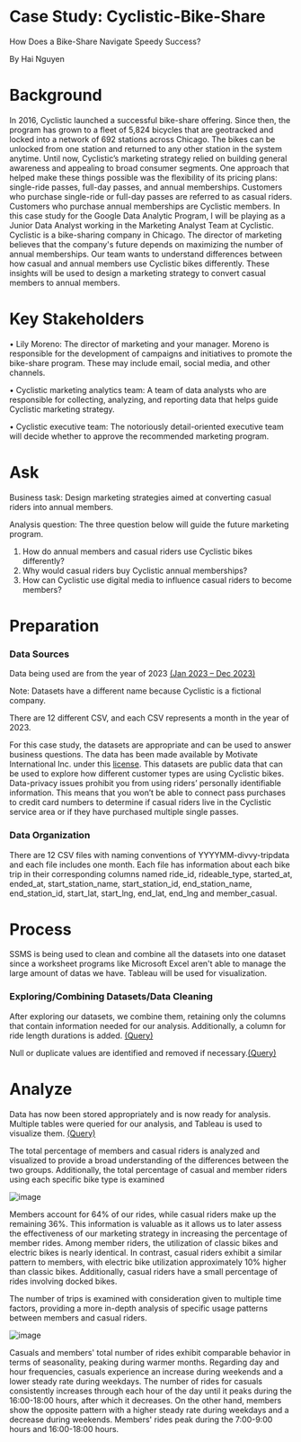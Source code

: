 # Case Study: Cyclistic-Bike-Share
How Does a Bike-Share Navigate Speedy Success?

By Hai Nguyen 

# Background
In 2016, Cyclistic launched a successful bike-share offering. Since then, the program has grown to a fleet of 5,824 bicycles that are geotracked and locked into a network of 692 stations across Chicago. The bikes can be unlocked from one station and returned to any other station in the system anytime.
Until now, Cyclistic’s marketing strategy relied on building general awareness and appealing to broad consumer segments. One approach that helped make these things possible was the flexibility of its pricing plans: single-ride passes, full-day passes, and annual memberships. Customers who purchase single-ride or full-day passes are referred to as casual riders. Customers who purchase annual memberships are Cyclistic members.
In this case study for the Google Data Analytic Program, I will be playing as a Junior Data Analyst working in the Marketing Analyst Team at Cyclistic. Cyclistic is a bike-sharing company in Chicago. The director of marketing believes that the company's future depends on maximizing the number of annual memberships. Our team wants to understand differences between how casual and annual members use Cyclistic bikes differently. These insights will be used to design a marketing strategy to convert casual members to annual members.

# Key Stakeholders
•	Lily Moreno: The director of marketing and your manager. Moreno is responsible for the development of campaigns
and initiatives to promote the bike-share program. These may include email, social media, and other channels.

•	Cyclistic marketing analytics team: A team of data analysts who are responsible for collecting, analyzing, and
reporting data that helps guide Cyclistic marketing strategy.

•	Cyclistic executive team: The notoriously detail-oriented executive team will decide whether to approve the
recommended marketing program.

# Ask
Business task: Design marketing strategies aimed at converting casual riders into annual members.

Analysis question: The three question below will guide the future marketing program.

1.	How do annual members and casual riders use Cyclistic bikes differently?
2.	Why would casual riders buy Cyclistic annual memberships?
3.	How can Cyclistic use digital media to influence casual riders to become members?

# Preparation

### Data Sources 

Data being used are from the year of 2023 [(Jan 2023 – Dec 2023)](https://divvy-tripdata.s3.amazonaws.com/index.html)

Note: Datasets have a different name because Cyclistic is a fictional company.

There are 12 different CSV, and each CSV represents a month in the year of 2023.

For this case study, the datasets are appropriate and can be used to answer business questions. The data has been made available by Motivate International Inc. under this [license](https://www.divvybikes.com/data-license-agreement). This datasets are public data that can be used to explore how different customer types are using Cyclistic bikes. Data-privacy issues prohibit you from using riders’ personally identifiable information. This means that you won’t be able to connect pass purchases to credit card numbers to determine if casual riders live in the Cyclistic service area or if they have purchased multiple single passes.

### Data Organization

There are 12 CSV files with naming conventions of YYYYMM-divvy-tripdata and each file includes one month. Each file has information about each bike trip in their corresponding columns named ride_id, rideable_type, started_at, ended_at, start_station_name, start_station_id, end_station_name, end_station_id, start_lat, start_lng, end_lat, end_lng and member_casual.

# Process

SSMS is being used to clean and combine all the datasets into one dataset since a worksheet programs like Microsoft Excel aren't able to manage the large amount of datas we have. Tableau will be used for visualization.

### Exploring/Combining Datasets/Data Cleaning

After exploring our datasets, we combine them, retaining only the columns that contain information needed for our analysis. Additionally, a column for ride length durations is added.
[(Query)](https://github.com/hainguyendtx/Case-Study-Cyclistic-Bike-Share-How-Does-a-Bike-Share-Navigate-Speedy-Success/edit/main/Combining%20Data.sql)

Null or duplicate values are identified and removed if necessary.[(Query)](https://github.com/hainguyendtx/Case-Study-Cyclistic-Bike-Share-How-Does-a-Bike-Share-Navigate-Speedy-Success/blob/main/Cleaning%20Data.sql)

# Analyze

Data has now been stored appropriately and is now ready for analysis. Multiple tables were queried for our analysis, and Tableau is used to visualize them. 
[(Query)](https://github.com/hainguyendtx/Case-Study-Cyclistic-Bike-Share-How-Does-a-Bike-Share-Navigate-Speedy-Success/blob/main/Analyze%20Data.sql)

The total percentage of members and casual riders is analyzed and visualized to provide a broad understanding of the differences between the two groups. Additionally, the total percentage of casual and member riders using each specific bike type is examined

![image](https://github.com/hainguyendtx/Case-Study-Cyclistic-Bike-Share-How-Does-a-Bike-Share-Navigate-Speedy-Success/assets/157367308/2c11b53e-dace-41ef-af5c-4e46db2fcb63)

Members account for 64% of our rides, while casual riders make up the remaining 36%. This information is valuable as it allows us to later assess the effectiveness of our marketing strategy in increasing the percentage of member rides. Among member riders, the utilization of classic bikes and electric bikes is nearly identical. In contrast, casual riders exhibit a similar pattern to members, with electric bike utilization approximately 10% higher than classic bikes. Additionally, casual riders have a small percentage of rides involving docked bikes.

The number of trips is examined with consideration given to multiple time factors, providing a more in-depth analysis of specific usage patterns between members and casual riders.

![image](https://github.com/hainguyendtx/Case-Study-Cyclistic-Bike-Share-How-Does-a-Bike-Share-Navigate-Speedy-Success/assets/157367308/466f6a5c-f3f5-412d-a8a7-be01f7295b9e)

Casuals and members' total number of rides exhibit comparable behavior in terms of seasonality, peaking during warmer months. Regarding day and hour frequencies, casuals experience an increase during weekends and a lower steady rate during weekdays. The number of rides for casuals consistently increases through each hour of the day until it peaks during the 16:00-18:00 hours, after which it decreases. On the other hand, members show the opposite pattern with a higher steady rate during weekdays and a decrease during weekends. Members' rides peak during the 7:00-9:00 hours and 16:00-18:00 hours.






